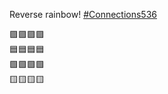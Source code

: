 Reverse rainbow! [\#<span>Connections536</span>](https://social.lol/tags/Connections536)

🟪🟪🟪🟪  
🟦🟦🟦🟦  
🟩🟩🟩🟩  
🟨🟨🟨🟨